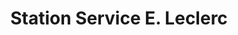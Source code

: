 ---
title: "Station Service E. Leclerc"
url: /rennes/station-service-e-leclerc/
shop: Gasflaschen
---